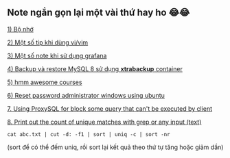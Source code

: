 ## Note ngắn gọn lại một vài thứ hay ho  😂😂 

[1) Bộ nhớ](./1.Bo_nho.md)

[2) Một số tip khi dùng vi/vim](./2.Tips_with_vim.md)

[3) Một số note khi sử dụng grafana](./3.Notes_for_use_Grafana.md)

[4) Backup và restore MySQL 8 sử dụng **xtrabackup** container](./4.Backup_and_Restore_on_MySQL8.md)

[5) hmm awesome courses](http://dl.liansec.net/srv1)

[6) Reset password administrator windows using ubuntu]( https://www.top-password.com/blog/how-to-reset-windows-password-with-ubuntu-for-free/ )

[7. Using ProxySQL for block some query that can't be executed by client]( https://proxysql.com/documentation/proxysql-read-write-split-howto/ )

[8. Print out the count of unique matches with grep or any input (text)](https://stackoverflow.com/questions/10301063/how-do-i-print-out-the-count-of-unique-matches-with-grep)

  ```
  cat abc.txt | cut -d: -f1 | sort | uniq -c | sort -nr
  ```
  
  (sort để có thể đếm uniq, rồi sort lại kết quả theo thứ tự tăng hoặc giảm dần)

